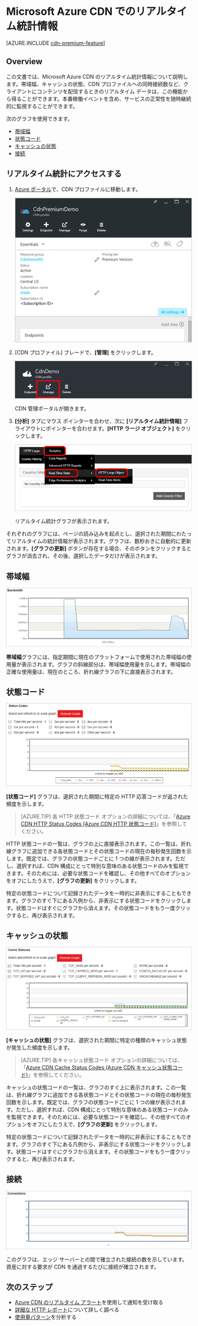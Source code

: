 <properties
	pageTitle="Azure CDN でのリアルタイム統計情報 | Microsoft Azure"
	description="リアルタイム統計情報は、クライアントにコンテンツを配信するときの Azure CDN のパフォーマンスに関するリアルタイム データを提供します。"
	services="cdn"
	documentationCenter=""
	authors="camsoper"
	manager="erikre"
	editor=""/>

<tags
	ms.service="cdn"
	ms.workload="tbd"
	ms.tgt_pltfrm="na"
	ms.devlang="na"
	ms.topic="article"
	ms.date="07/28/2016"
	ms.author="casoper"/>

# Microsoft Azure CDN でのリアルタイム統計情報

[AZURE.INCLUDE [cdn-premium-feature](../../includes/cdn-premium-feature.md)]

## Overview

この文書では、Microsoft Azure CDN のリアルタイム統計情報について説明します。帯域幅、キャッシュの状態、CDN プロファイルへの同時接続数など、クライアントにコンテンツを配信するときのリアルタイム データは、この機能から得ることができます。本番稼働イベントを含め、サービスの正常性を随時継続的に監視することができます。

次のグラフを使用できます。

* [帯域幅](#bandwidth)
* [状態コード](#status-codes)
* [キャッシュの状態](#cache-statuses)
* [接続](#connections)


## リアルタイム統計にアクセスする

1. [Azure ポータル](https://portal.azure.com)で、CDN プロファイルに移動します。

	![CDN プロファイル ブレード](./media/cdn-real-time-stats/cdn-profile-blade.png)

2. [CDN プロファイル] ブレードで、**[管理]** をクリックします。

	![[CDN プロファイル] ブレードの [管理] ボタン](./media/cdn-real-time-stats/cdn-manage-btn.png)

	CDN 管理ポータルが開きます。

3. **[分析]** タブにマウス ポインターを合わせ、次に **[リアルタイム統計情報]** フライアウトにポインターを合わせます。**[HTTP ラージ オブジェクト]** をクリックします。

	![CDN management portal](./media/cdn-real-time-stats/cdn-premium-portal.png)

	リアルタイム統計グラフが表示されます。
	
それぞれのグラフには、ページの読み込みを起点とし、選択された期間にわたってリアルタイムの統計情報が表示されます。グラフは、数秒おきに自動的に更新されます。**[グラフの更新]** ボタンが存在する場合、そのボタンをクリックするとグラフが消去され、その後、選択したデータだけが表示されます。

## 帯域幅

![Bandwidth graph](./media/cdn-real-time-stats/cdn-bandwidth.png)

**帯域幅**グラフには、指定期間に現在のプラットフォームで使用された帯域幅の使用量が表示されます。グラフの斜線部分は、帯域幅使用量を示します。帯域幅の正確な使用量は、現在のところ、折れ線グラフの下に直接表示されます。

## 状態コード

![Status code graph](./media/cdn-real-time-stats/cdn-status-codes.png)

**[状態コード]** グラフは、選択された期間に特定の HTTP 応答コードが返された頻度を示します。

> [AZURE.TIP]  各 HTTP 状態コード オプションの詳細については、「[Azure CDN HTTP Status Codes (Azure CDN HTTP 状態コード)](https://msdn.microsoft.com/library/mt759238.aspx)」を参照してください。

HTTP 状態コードの一覧は、グラフの上に直接表示されます。この一覧は、折れ線グラフに追加できる各状態コードとその状態コードの現在の毎秒発生回数を示します。既定では、グラフの状態コードごとに 1 つの線が表示されます。ただし、選択すれば、CDN 構成にとって特別な意味のある状態コードのみを監視できます。そのためには、必要な状態コードを確認し、その他すべてのオプションをオフにしたうえで、**[グラフの更新]** をクリックします。

特定の状態コードについて記録されたデータを一時的に非表示にすることもできます。グラフのすぐ下にある凡例から、非表示にする状態コードをクリックします。状態コードはすぐにグラフから消えます。その状態コードをもう一度クリックすると、再び表示されます。

## キャッシュの状態

![Cache Statuses graph](./media/cdn-real-time-stats/cdn-cache-status.png)

**[キャッシュの状態]** グラフは、選択された期間に特定の種類のキャッシュ状態が発生した頻度を示します。

> [AZURE.TIP]  各キャッシュ状態コード オプションの詳細については、「[Azure CDN Cache Status Codes (Azure CDN キャッシュ状態コード)](https://msdn.microsoft.com/library/mt759237.aspx)」を参照してください。

キャッシュの状態コードの一覧は、グラフのすぐ上に表示されます。この一覧は、折れ線グラフに追加できる各状態コードとその状態コードの現在の毎秒発生回数を示します。既定では、グラフの状態コードごとに 1 つの線が表示されます。ただし、選択すれば、CDN 構成にとって特別な意味のある状態コードのみを監視できます。そのためには、必要な状態コードを確認し、その他すべてのオプションをオフにしたうえで、**[グラフの更新]** をクリックします。

特定の状態コードについて記録されたデータを一時的に非表示にすることもできます。グラフのすぐ下にある凡例から、非表示にする状態コードをクリックします。状態コードはすぐにグラフから消えます。その状態コードをもう一度クリックすると、再び表示されます。

## 接続

![Connections graph](./media/cdn-real-time-stats/cdn-connections.png)

このグラフは、エッジ サーバーとの間で確立された接続の数を示しています。資産に対する要求が CDN を通過するたびに接続が確立されます。

## 次のステップ

- [Azure CDN のリアルタイム アラート](cdn-real-time-alerts.md)を使用して通知を受け取る
- [詳細な HTTP レポート](cdn-advanced-http-reports.md)について詳しく調べる
- [使用量パターン](cdn-analyze-usage-patterns.md)を分析する

<!---HONumber=AcomDC_0824_2016-->